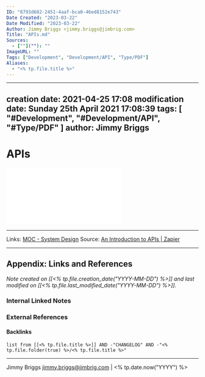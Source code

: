```yaml
---
ID: "8793d682-2451-4aaf-bca0-46ed8152e743"
Date Created: "2023-03-22"
Date Modified: "2023-03-22"
Author: Jimmy Briggs <jimmy.briggs@jimbrig.com>
Title: "APIs.md"
Sources: 
  - [""](""): ""
ImageURL: ""
Tags: ["Development", "Development/API", "Type/PDF"]
Aliases:
  - "<% tp.file.title %>"
---
```


---
creation date: 2021-04-25 17:08
modification date: Sunday 25th April 2021 17:08:39
tags: [ "#Development", "#Development/API", "#Type/PDF" ]
author: Jimmy Briggs
---

# APIs

![](assets/zapier-introduction-to-apis.pdf)

***
Links: [MOC - System Design](../1-Maps-of-Content/MOC%20-%20System%20Design.md)
Source: [An Introduction to APIs | Zapier](https://zapier.com/learn/apis/)



***

## Appendix: Links and References

*Note created on [[<% tp.file.creation_date("YYYY-MM-DD") %>]] and last modified on [[<% tp.file.last_modified_date("YYYY-MM-DD") %>]].*

### Internal Linked Notes

### External References

#### Backlinks

```dataview
list from [[<% tp.file.title %>]] AND -"CHANGELOG" AND -"<% tp.file.folder(true) %>/<% tp.file.title %>"
```


***

Jimmy Briggs <jimmy.briggs@jimbrig.com> | <% tp.date.now("YYYY") %>